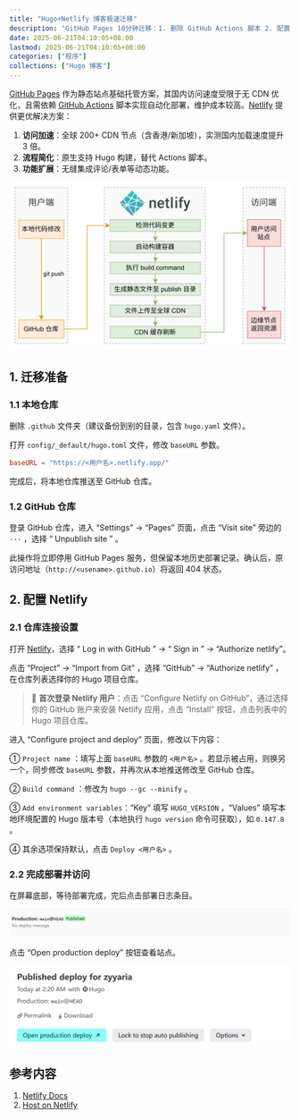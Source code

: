 ```yaml
---
title: "Hugo+Netlify 博客极速迁移"
description: "GitHub Pages 10分钟迁移：1. 删除 GitHub Actions 脚本 2. 配置 Netlify 自动构建 3. 开启全球 CDN 加速"
date: 2025-06-21T04:10:05+08:00
lastmod: 2025-06-21T04:10:05+08:00
categories: ["程序"]
collections: ["Hugo 博客"]
---
```


<!--more-->

[GitHub Pages](https://docs.github.com/zh/pages/getting-started-with-github-pages) 作为静态站点基础托管方案，其国内访问速度受限于无 CDN 优化，且需依赖 [GitHub Actions](https://docs.github.com/zh/actions) 脚本实现自动化部署，维护成本较高。[Netlify](https://docs.netlify.com/) 提供更优解决方案：

1. **访问加速**：全球 200+ CDN 节点（含香港/新加坡），实测国内加载速度提升 3 倍。
2. **流程简化**：原生支持 Hugo 构建，替代 Actions 脚本。
3. **功能扩展**：无缝集成评论/表单等动态功能。

![操作流程](pic0-1.png)

## 1. 迁移准备

### 1.1 本地仓库

删除 `.github` 文件夹（建议备份到别的目录，包含 `hugo.yaml` 文件）。

打开 `config/_default/hugo.toml` 文件，修改 `baseURL` 参数。

```toml
baseURL = "https://<用户名>.netlify.app/"
```

完成后，将本地仓库推送至 GitHub 仓库。

### 1.2 GitHub 仓库

登录 GitHub 仓库，进入 “Settings” → “Pages” 页面，点击 “Visit site” 旁边的 `···` ，选择 “ Unpublish site ” 。

此操作将立即停用 GitHub Pages 服务，但保留本地历史部署记录。确认后，原访问地址（`http://<usename>.github.io`）将返回 404 状态。

## 2. 配置 Netlify

### 2.1 仓库连接设置

打开 [Netlify](https://app.netlify.com/)，选择 “ Log in with GitHub ” → “ Sign in ” → “Authorize netlify”。

点击 “Project” → “Import from Git” ，选择 “GitHub” → “Authorize netlify” ，在仓库列表选择你的 Hugo 项目仓库。

> 📌 **首次登录 Netlify 用户**：点击 “Configure Netlify on GitHub”，通过选择你的 GitHub 账户来安装 Netlify 应用，点击 “Install” 按钮，点击列表中的 Hugo 项目仓库。

进入 “Configure project and deploy” 页面，修改以下内容：

① `Project name` ：填写上面 `baseURL` 参数的 `<用户名>` 。若显示被占用，则换另一个，同步修改 `baseURL` 参数，并再次从本地推送修改至 GitHub 仓库。

② `Build command` ：修改为 `hugo --gc --minify` 。

③ `Add environment variables`：“Key” 填写 `HUGO_VERSION` ，“Values” 填写本地环境配置的 Hugo 版本号（本地执行 `hugo version` 命令可获取），如 `0.147.8` 。

④ 其余选项保持默认，点击 `Deploy <用户名>` 。

### 2.2 完成部署并访问

在屏幕底部，等待部署完成，完后点击部署日志条目。

![Published](pic2-1.png)

点击 “Open production deploy” 按钮查看站点。

![Open production deploy](pic2-2.png)

## 参考内容

1. [Netlify Docs](https://docs.netlify.com/)
1. [Host on Netlify](https://gohugo.io/host-and-deploy/host-on-netlify/)
